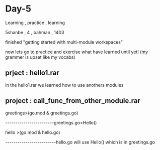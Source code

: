 # Day-5
Learning , practice , learning

5shanbe , 4 , bahman , 1403

finished "getting started with multi-module workspaces"

now lets go to practice and exercise what have learned until yet!
(my grammer is upset like my vocabs)

prject : hello1.rar
-------------------

in the hello1.rar we learned how to use anothers modules

project : call_func_from_other_module.rar
----------------------------------------

greetings>(go.mod & greetings.go)

------------------------greetings.go>Hello()

hello       >(go.mod & hello.go)

-------------------------hello.go will use Hello() which is in greetings.go 

